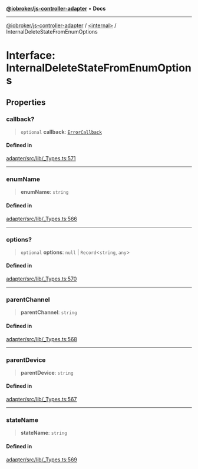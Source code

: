 [**@iobroker/js-controller-adapter**](../../README.md) • **Docs**

***

[@iobroker/js-controller-adapter](../../globals.md) / [\<internal\>](../README.md) / InternalDeleteStateFromEnumOptions

# Interface: InternalDeleteStateFromEnumOptions

## Properties

### callback?

> `optional` **callback**: [`ErrorCallback`](../type-aliases/ErrorCallback.md)

#### Defined in

[adapter/src/lib/\_Types.ts:571](https://github.com/ioBroker/ioBroker.js-controller/blob/ebf87a343c9c866aa4a5e7b77c2c13760c514a2e/packages/adapter/src/lib/_Types.ts#L571)

***

### enumName

> **enumName**: `string`

#### Defined in

[adapter/src/lib/\_Types.ts:566](https://github.com/ioBroker/ioBroker.js-controller/blob/ebf87a343c9c866aa4a5e7b77c2c13760c514a2e/packages/adapter/src/lib/_Types.ts#L566)

***

### options?

> `optional` **options**: `null` \| `Record`\<`string`, `any`\>

#### Defined in

[adapter/src/lib/\_Types.ts:570](https://github.com/ioBroker/ioBroker.js-controller/blob/ebf87a343c9c866aa4a5e7b77c2c13760c514a2e/packages/adapter/src/lib/_Types.ts#L570)

***

### parentChannel

> **parentChannel**: `string`

#### Defined in

[adapter/src/lib/\_Types.ts:568](https://github.com/ioBroker/ioBroker.js-controller/blob/ebf87a343c9c866aa4a5e7b77c2c13760c514a2e/packages/adapter/src/lib/_Types.ts#L568)

***

### parentDevice

> **parentDevice**: `string`

#### Defined in

[adapter/src/lib/\_Types.ts:567](https://github.com/ioBroker/ioBroker.js-controller/blob/ebf87a343c9c866aa4a5e7b77c2c13760c514a2e/packages/adapter/src/lib/_Types.ts#L567)

***

### stateName

> **stateName**: `string`

#### Defined in

[adapter/src/lib/\_Types.ts:569](https://github.com/ioBroker/ioBroker.js-controller/blob/ebf87a343c9c866aa4a5e7b77c2c13760c514a2e/packages/adapter/src/lib/_Types.ts#L569)
